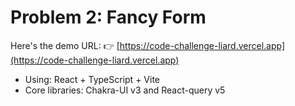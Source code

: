 # Problem 2: Fancy Form

Here's the demo URL:
  👉 [https://code-challenge-liard.vercel.app](https://code-challenge-liard.vercel.app)

- Using: React + TypeScript + Vite
- Core libraries: Chakra-UI v3 and React-query v5